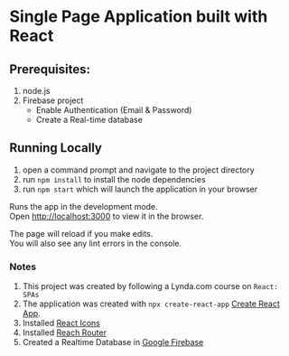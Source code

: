 # Single Page Application built with React

## Prerequisites:

1. node.js
1. Firebase project
    - Enable Authentication (Email & Password)
    - Create a Real-time database

## Running Locally

1. open a command prompt and navigate to the project directory
1. run `npm install` to install the node dependencies
1. run `npm start` which will launch the application in your browser 

Runs the app in the development mode.<br>
Open [http://localhost:3000](http://localhost:3000) to view it in the browser.

The page will reload if you make edits.<br>
You will also see any lint errors in the console.

### Notes

1. This project was created by following a Lynda.com course on `React: SPAs`
1. The application was created with `npx create-react-app` [Create React App](https://github.com/facebook/create-react-app).
1. Installed [React Icons](https://www.npmjs.com/package/react-icons)
1. Installed [Reach Router](https://reach.tech/router)
1. Created a Realtime Database in [Google Firebase](https://console.firebase.google.com)
